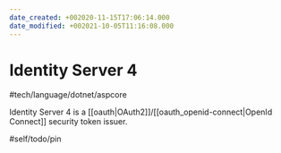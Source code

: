 ```yaml
---
date_created: +002020-11-15T17:06:14.000
date_modified: +002021-10-05T11:16:08.000
---
```


# Identity Server 4

 #tech/language/dotnet/aspcore

Identity Server 4 is a  [[oauth|OAuth2]]/[[oauth_openid-connect|OpenId Connect]] security token issuer.

#self/todo/pin
